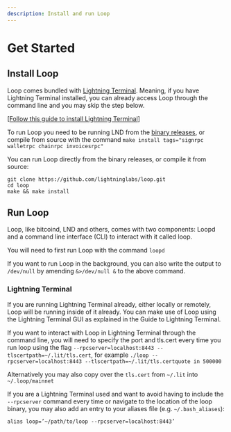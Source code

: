 ```yaml
---
description: Install and run Loop
---
```


# Get Started

## Install Loop <a href="#docs-internal-guid-a15d1019-7fff-cd65-8961-f4145a3bd0d5" id="docs-internal-guid-a15d1019-7fff-cd65-8961-f4145a3bd0d5"></a>

Loop comes bundled with [Lightning Terminal](../lightning-terminal/). Meaning, if you have Lightning Terminal installed, you can already access Loop through the command line and you may skip the step below.&#x20;

\[[Follow this guide to install Lightning Terminal](../lightning-terminal/get-lit.md)]

To run Loop you need to be running LND from the [binary releases](https://github.com/lightningnetwork/lnd/releases), or compile from source with the command `make install tags="signrpc walletrpc chainrpc invoicesrpc"`

You can run Loop directly from the binary releases, or compile it from source:

`git clone https://github.com/lightninglabs/loop.git`\
`cd loop`\
`make && make install`

## Run Loop

Loop, like bitcoind, LND and others, comes with two components: Loopd and a command line interface (CLI) to interact with it called loop.

You will need to first run Loop with the command `loopd`

If you want to run Loop in the background, you can also write the output to `/dev/null` by amending `&>/dev/null &` to the above command.

### Lightning Terminal

If you are running Lightning Terminal already, either locally or remotely, Loop will be running inside of it already. You can make use of Loop using the Lightning Terminal GUI as explained in the Guide to Lightning Terminal.

If you want to interact with Loop in Lightning Terminal through the command line, you will need to specify the port and tls.cert every time you run loop using the flag `--rpcserver=localhost:8443 --tlscertpath=~/.lit/tls.cert`, for example `./loop --rpcserver=localhost:8443 --tlscertpath=~/.lit/tls.certquote in 500000`

Alternatively you may also copy over the `tls.cert` from `~/.lit` into `~/.loop/mainnet`

If you are a Lightning Terminal used and want to avoid having to include the `--rpcserver` command every time or navigate to the location of the loop binary, you may also add an entry to your aliases file (e.g. `~/.bash_aliases`):

`alias loop=’~/path/to/loop --rpcserver=localhost:8443’`
